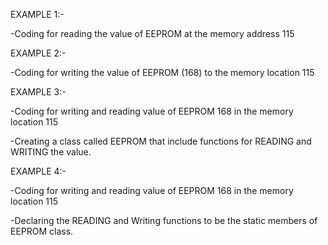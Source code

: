 EXAMPLE 1:-

-Coding for reading the value of EEPROM at the memory address 115

EXAMPLE 2:-

-Coding for writing the value of EEPROM (168) to the memory location 115

EXAMPLE 3:-

-Coding for writing and reading value of EEPROM 168 in the memory location 115

-Creating a class called EEPROM that include functions for READING and WRITING the value.

EXAMPLE 4:-

-Coding for writing and reading value of EEPROM 168 in the memory location 115

-Declaring the READING and Writing functions to be the static members of EEPROM class.

